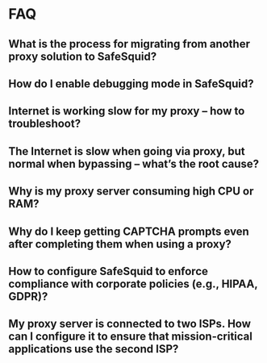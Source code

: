# FAQ
## What is the process for migrating from another proxy solution to SafeSquid?
## How do I enable debugging mode in SafeSquid?
## Internet is working slow for my proxy – how to troubleshoot?
## The Internet is slow when going via proxy, but normal when bypassing – what’s the root cause?
## Why is my proxy server consuming high CPU or RAM?
## Why do I keep getting CAPTCHA prompts even after completing them when using a proxy?
## How to configure SafeSquid to enforce compliance with corporate policies (e.g., HIPAA, GDPR)?
## My proxy server is connected to two ISPs. How can I configure it to ensure that mission-critical applications use the second ISP?
 
